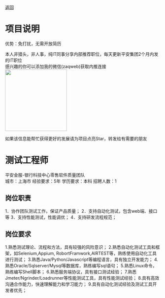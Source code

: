 [返回](../)

# 项目说明

优势：免打扰，无需开放简历

本人非猎头，非人事，纯IT同事分享内部推荐职位，每天更新平安集团2个月内发的IT职位  
感兴趣的你可以添加我的微信(zaqweb)获取内推连接  
<img src="https://github.com/zaqweb/PA-IT-JOBS/blob/master/WechatICode.jpeg"  height="200" width="200">

如果该信息能帮忙获得更好的发展请为项目点亮Star，转发给有需要的朋友

# 测试工程师
平安金服-银行科技中心零售软件质量团队  
城市：上海市 经验要求：5年 学历要求：本科  招聘人数：1

## 岗位职责
1．协作团队测试工作，保证产品质量；
2．支持自动化测试，包含web端、接口等
3．支持性能测试，性能调优；
4．支持研发流程规范；

## 岗位要求
1.熟悉测试理论、流程和方法，具有较强的风险意识；
2.熟悉自动化测试工具和框架，如Selenium,Appium, RobortFramwork,AIRTEST等，熟练使用自动化工具进行测试；
3.熟悉Java/Python/Javascript等编程语言，具有独立开发能力；
4.熟悉Oracle/Sqlserver/Mysql等数据库，熟练编写sql语句；
5.熟悉Linux命令，熟练编写Shell脚本；
6.熟悉服务端协议，具有接口测试经验；
7.熟悉Jmeter/Ngrinder/Loadrunner等性能测试工具，具有性能测试经验；
8.具有高效沟通合作能力，快速理解能力和学习能力；
9.具有自动化测试经验及测试工具开发者优先；




